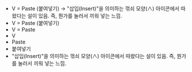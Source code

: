 - V = Paste (붙여넣기) → "삽입(Insert)"을 의미하는 꺾쇠 모양(∧) 아이콘에서 따왔다는 설이 있음. 즉, 뭔가를 눌러서 끼워 넣는 느낌.
- V = Paste (붙여넣기)
- V = Paste
- V
- Paste
- 붙여넣기
- "삽입(Insert)"을 의미하는 꺾쇠 모양(∧) 아이콘에서 따왔다는 설이 있음. 즉, 뭔가를 눌러서 끼워 넣는 느낌.
